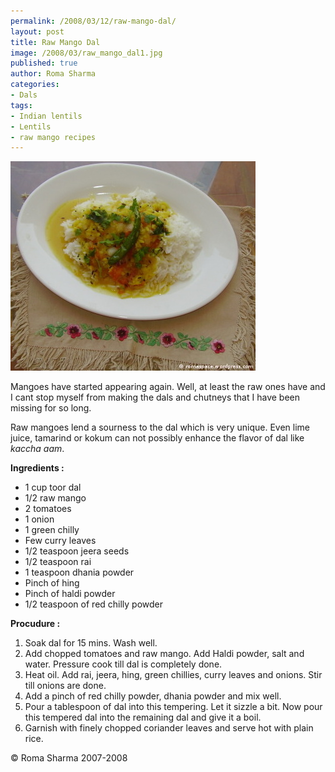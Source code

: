 ```yaml
--- 
permalink: /2008/03/12/raw-mango-dal/
layout: post
title: Raw Mango Dal
image: /2008/03/raw_mango_dal1.jpg
published: true
author: Roma Sharma
categories: 
- Dals
tags:
- Indian lentils
- Lentils
- raw mango recipes
---
```

<a title="raw_mango_dal1.jpg" href="/2008/03/raw_mango_dal1.jpg"><img src="/2008/03/raw_mango_dal1.jpg" alt="raw_mango_dal1.jpg" /></a>

Mangoes have started appearing again. Well, at least the raw ones have and I cant stop myself from making the dals and chutneys that I have been missing for so long.

Raw mangoes lend a sourness to the dal which is very unique. Even lime juice, tamarind or kokum can not possibly enhance the flavor of dal like <em>kaccha aam</em>.

<strong>Ingredients :</strong>
<ul>
	<li>1 cup toor dal</li>
	<li>1/2 raw mango</li>
	<li>2 tomatoes</li>
	<li>1 onion</li>
	<li>1 green chilly</li>
	<li>Few curry leaves</li>
	<li>1/2 teaspoon jeera seeds</li>
	<li>1/2 teaspoon rai</li>
	<li>1 teaspoon dhania powder</li>
	<li>Pinch of hing</li>
	<li>Pinch of haldi powder</li>
	<li>1/2 teaspoon of red chilly powder</li>
</ul>
<strong>Procudure :</strong>
<ol>
	<li>Soak dal for 15 mins. Wash well.</li>
	<li>Add chopped tomatoes and raw mango. Add Haldi powder, salt and water. Pressure cook till dal is completely done.</li>
	<li>Heat oil. Add rai, jeera, hing, green chillies, curry leaves and onions. Stir till onions are done.</li>
	<li>Add a pinch of red chilly powder, dhania powder and mix well.</li>
	<li>Pour a tablespoon of dal into this tempering. Let it sizzle a bit. Now pour this tempered dal into the remaining dal and give it a boil.</li>
	<li>Garnish with finely chopped coriander leaves and serve hot with plain rice.</li>
</ol>
© Roma Sharma 2007-2008
